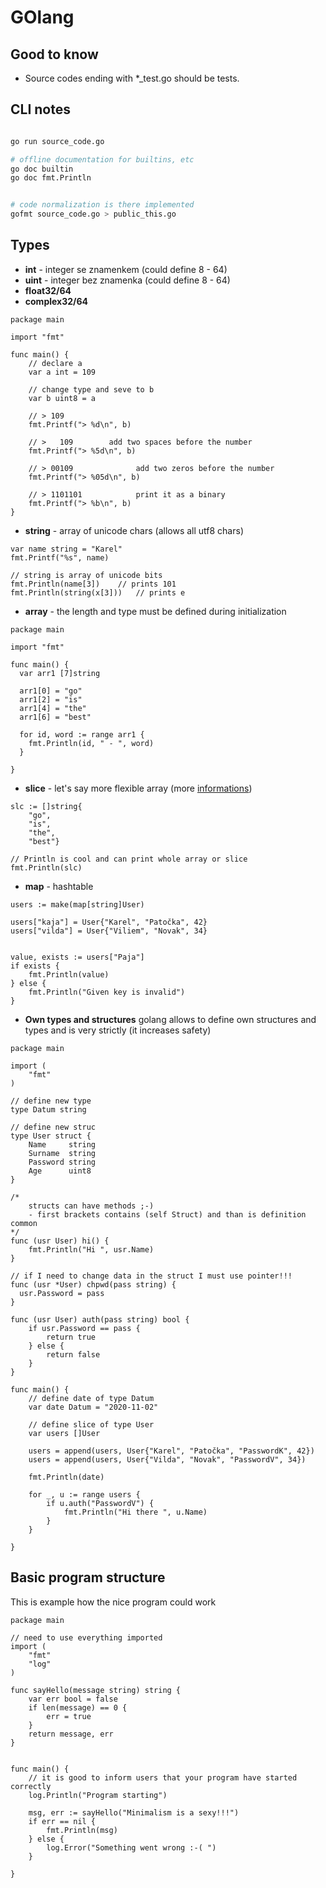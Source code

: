 GOlang
======


Good to know
------------
 - Source codes ending with \*\_test.go should be tests.



CLI notes
---------

```bash

go run source_code.go

# offline documentation for builtins, etc
go doc builtin	
go doc fmt.Println


# code normalization is there implemented
gofmt source_code.go > public_this.go
```
		

Types
-----


* **int**		- integer se znamenkem (could define 8 - 64)
* **uint** 	- integer bez znamenka (could define 8 - 64)
* **float32/64**		
* **complex32/64**	


```golang
package main

import "fmt"	

func main() {
	// declare a
	var a int = 109

	// change type and seve to b
	var b uint8 = a

	// > 109
	fmt.Printf("> %d\n", b)

	// >   109        add two spaces before the number
	fmt.Printf("> %5d\n", b)

	// > 00109				add two zeros before the number
	fmt.Printf("> %05d\n", b)

	// > 1101101			print it as a binary
	fmt.Printf("> %b\n", b)
}

```

* **string**   - array of unicode chars (allows all utf8 chars)


```golang
var name string = "Karel"
fmt.Printf("%s", name)

// string is array of unicode bits
fmt.Println(name[3])	// prints 101
fmt.Println(string(x[3]))	// prints e

```


* **array**  - the length and type must be defined during initialization

```golang
package main

import "fmt"

func main() {
  var arr1 [7]string

  arr1[0] = "go"
  arr1[2] = "is"
  arr1[4] = "the"
  arr1[6] = "best"

  for id, word := range arr1 {
    fmt.Println(id, " - ", word)
  }

}
```


* **slice** 	- let's say more flexible array (more [informations](https://blog.golang.org/slices-intro))
```golang
slc := []string{
	"go",
	"is",
	"the",
	"best"}

// Println is cool and can print whole array or slice
fmt.Println(slc)

```

* **map**  		- hashtable

```golang
users := make(map[string]User)

users["kaja"] = User{"Karel", "Patočka", 42}
users["vilda"] = User{"Viliem", "Novak", 34}


value, exists := users["Paja"]
if exists {
	fmt.Println(value)
} else {
	fmt.Println("Given key is invalid")
}

``` 


* **Own types and structures**
  golang allows to define own structures and types and is very strictly (it increases safety)

```golang
package main

import (
	"fmt"
)

// define new type
type Datum string

// define new struc
type User struct {
	Name     string
	Surname  string
	Password string
	Age      uint8
}

/*
	structs can have methods ;-)
	- first brackets contains (self Struct) and than is definition common
*/
func (usr User) hi() {
	fmt.Println("Hi ", usr.Name)
}

// if I need to change data in the struct I must use pointer!!!
func (usr *User) chpwd(pass string) {
  usr.Password = pass
}

func (usr User) auth(pass string) bool {
	if usr.Password == pass {
		return true
	} else {
		return false
	}
}

func main() {
	// define date of type Datum
	var date Datum = "2020-11-02"

	// define slice of type User
	var users []User

	users = append(users, User{"Karel", "Patočka", "PasswordK", 42})
	users = append(users, User{"Vilda", "Novak", "PasswordV", 34})

	fmt.Println(date)

	for _, u := range users {
		if u.auth("PasswordV") {
			fmt.Println("Hi there ", u.Name)
		}
	}

}
```



Basic program structure
-----------------------

This is example how the nice program could work

```golang
package main

// need to use everything imported
import (
	"fmt"
	"log"
)

func sayHello(message string) string {
	var err bool = false
	if len(message) == 0 {
		err = true
	}
	return message, err
}


func main() {
	// it is good to inform users that your program have started correctly
	log.Println("Program starting")

	msg, err := sayHello("Minimalism is a sexy!!!")	
	if err == nil {
		fmt.Println(msg)
	} else {
		log.Error("Something went wrong :-( ")
	}

}

```
